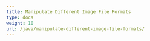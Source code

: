 ```yaml
---
title: Manipulate Different Image File Formats
type: docs
weight: 10
url: /java/manipulate-different-image-file-formats/
---
```



